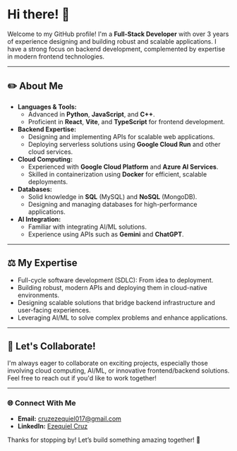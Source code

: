 # Hi there! 👋

Welcome to my GitHub profile! I'm a **Full-Stack Developer** with over 3 years of experience designing and building robust and scalable applications. I have a strong focus on backend development, complemented by expertise in modern frontend technologies.

---

## ✏️ About Me
- **Languages & Tools:**
  - Advanced in **Python**, **JavaScript**, and **C++**.
  - Proficient in **React**, **Vite**, and **TypeScript** for frontend development.
- **Backend Expertise:**
  - Designing and implementing APIs for scalable web applications.
  - Deploying serverless solutions using **Google Cloud Run** and other cloud services.
- **Cloud Computing:**
  - Experienced with **Google Cloud Platform** and **Azure AI Services**.
  - Skilled in containerization using **Docker** for efficient, scalable deployments.
- **Databases:**
  - Solid knowledge in **SQL** (MySQL) and **NoSQL** (MongoDB).
  - Designing and managing databases for high-performance applications.
- **AI Integration:**
  - Familiar with integrating AI/ML solutions.
  - Experience using APIs such as **Gemini** and **ChatGPT**.

---

## ⚖️ My Expertise
- Full-cycle software development (SDLC): From idea to deployment.
- Building robust, modern APIs and deploying them in cloud-native environments.
- Designing scalable solutions that bridge backend infrastructure and user-facing experiences.
- Leveraging AI/ML to solve complex problems and enhance applications.

---

## 🚀 Let's Collaborate!
I'm always eager to collaborate on exciting projects, especially those involving cloud computing, AI/ML, or innovative frontend/backend solutions. Feel free to reach out if you'd like to work together!

---

### 🌐 Connect With Me
- **Email:** [cruzezequiel017@gmail.com](mailto:cruzezequiel017@gmail.com)
- **LinkedIn:** [Ezequiel Cruz](https://www.linkedin.com/in/CruzEzequiel/)

Thanks for stopping by! Let’s build something amazing together! 🌟

